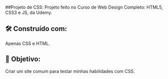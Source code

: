 ##Projeto de CSS:
Projeto feito no Curso de Web Design Completo: HTML5, CSS3 e JS, da Udemy.
## 🛠️ Construído com:
Apenas CSS e HTML.
## 🚀 Objetivo:
Criar um site comum para testar minhas habilidades com CSS.
